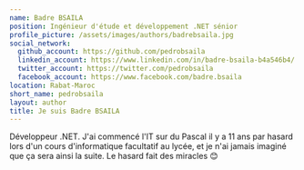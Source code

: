```yaml
---
name: Badre BSAILA
position: Ingénieur d'étude et développement .NET sénior
profile_picture: /assets/images/authors/badrebsaila.jpg
social_network:
  github_account: https://github.com/pedrobsaila
  linkedin_account: https://www.linkedin.com/in/badre-bsaila-b4a546b4/
  twitter_account: https://twitter.com/pedrobsaila
  facebook_account: https://www.facebook.com/badre.bsaila
location: Rabat-Maroc
short_name: pedrobsaila
layout: author
title: Je suis Badre BSAILA
---
```


Développeur .NET. J'ai commencé l'IT sur du Pascal il y a 11 ans par hasard lors d'un cours d'informatique facultatif au lycée, et je n'ai jamais imaginé que ça sera ainsi la suite. Le hasard fait des miracles :blush:
